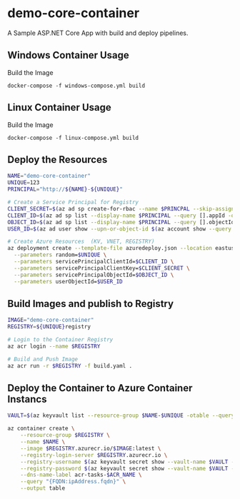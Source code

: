 # demo-core-container

A Sample ASP.NET Core App with build and deploy pipelines.

## Windows Container Usage

Build the Image

```
docker-compose -f windows-compose.yml build
```

## Linux Container Usage

Build the Image

```
docker-compose -f linux-compose.yml build
```

## Deploy the Resources

```bash
NAME="demo-core-container"
UNIQUE=123
PRINCIPAL="http://${NAME}-${UNIQUE}"

# Create a Service Principal for Registry
CLIENT_SECRET=$(az ad sp create-for-rbac --name $PRINCPAL --skip-assignment --query password -otsv)
CLIENT_ID=$(az ad sp list --display-name $PRINCIPAL --query [].appId -otsv)
OBJECT_ID=$(az ad sp list --display-name $PRINCIPAL --query [].objectId -otsv)
USER_ID=$(az ad user show --upn-or-object-id $(az account show --query user.name -otsv) --query objectId -otsv)

# Create Azure Resources  (KV, VNET, REGISTRY)
az deployment create --template-file azuredeploy.json --location eastus2 \
  --parameters random=$UNIQUE \
  --parameters servicePrincipalClientId=$CLIENT_ID \
  --parameters servicePrincipalClientKey=$CLIENT_SECRET \
  --parameters servicePrincipalObjectId=$OBJECT_ID \
  --parameters userObjectId=$USER_ID
```

## Build Images and publish to Registry

```bash
IMAGE="demo-core-container"
REGISTRY=${UNIQUE}registry

# Login to the Container Registry
az acr login --name $REGISTRY

# Build and Push Image
az acr run -r $REGISTRY -f build.yaml .
```


## Deploy the Container to Azure Container Instancs

```bash
VAULT=$(az keyvault list --resource-group $NAME-$UNIQUE -otable --query [].name -otsv)

az container create \
    --resource-group $REGISTRY \
    --name $NAME \
    --image $REGISTRY.azurecr.io/$IMAGE:latest \
    --registry-login-server $REGISTRY.azurecr.io \
    --registry-username $(az keyvault secret show --vault-name $VAULT --name $ACR_NAME-pull-usr --query value -o tsv) \
    --registry-password $(az keyvault secret show --vault-name $VAULT --name $ACR_NAME-pull-pwd --query value -o tsv) \
    --dns-name-label acr-tasks-$ACR_NAME \
    --query "{FQDN:ipAddress.fqdn}" \
    --output table


```
